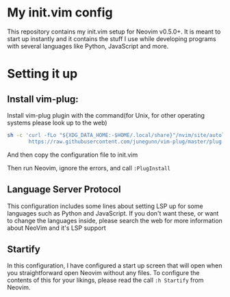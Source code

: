 # My init.vim config

This repository contains my init.vim setup for Neovim v0.5.0+. It is meant to start up instantly and it contains the stuff I use while developing programs with several languages like Python, JavaScript and more.

# Setting it up

## Install vim-plug:

Install vim-plug plugin with the command(for Unix, for other operating systems please look up to the web)

```sh
sh -c 'curl -fLo "${XDG_DATA_HOME:-$HOME/.local/share}"/nvim/site/autoload/plug.vim --create-dirs \
       https://raw.githubusercontent.com/junegunn/vim-plug/master/plug.vim'
```

And then copy the configuration file to init.vim

Then run Neovim, ignore the errors, and call `:PlugInstall`

## Language Server Protocol

This configuration includes some lines about setting LSP up for some languages such as Python and JavaScript. If you don't want these, or want to change the languages inside, please search the web for more information about NeoVim and it's LSP support

## Startify

In this configuration, I have configured a start up screen that will open when you straightforward open Neovim without any files. To configure the contents of this for your likings, please read the call `:h Startify` from Neovim.
